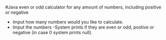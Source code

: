 #Java even or odd calculator for any amount of numbers, including positive or negative
- Imput how many numbers would you like to calculate.
- Imput the numbers
-System prints if they are even or odd, postive or negative (in case 0 system prints null).
